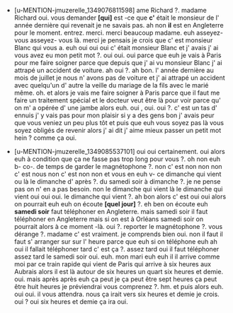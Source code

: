  * [u-MENTION-jmuzerelle_1349076811598]
	ame Richard ?.
	 madame Richard oui.
	 vous demander **[qui]** est -ce que **c'** était le monsieur de l' année dernière qui revenait je ne savais pas.
	 ah non **il** est en Angleterre pour le moment.
	 entrez.
	 merci.
	 merci beaucoup madame.
	 euh asseyez- vous asseyez- vous là.
	 merci je pensais je crois que c' est monsieur Blanc qui vous a.
	 euh oui oui oui c' était monsieur Blanc et j' avais j' ai vous avez eu mon petit mot ?.
	 oui oui.
	 oui parce que euh je vais à Paris pour me faire soigner parce que depuis que j' ai vu monsieur Blanc j' ai attrapé un accident de voiture.
	 ah oui ?.
	 ah bon.
	 l' année dernière au mois de juillet je nous n' avons pas de voiture et j' ai attrapé un accident avec quelqu'un d' autre la veille du mariage de la fils avec le marié même.
	 oh.
	 et alors je vais me faire soigner à Paris parce que il faut me faire un traitement spécial et le docteur veut être là pour voir parce qu' on m' a opérée d' une jambe alors euh.
	 oui , oui.
	 oui ?.
	 c' est un tas d' ennuis j' y vais pas pour mon plaisir si y a des gens bon j' avais peur que vous veniez un peu plus tôt et puis que euh vous soyez pas là vous soyez obligés de revenir alors j' ai dit j' aime mieux passer un petit mot hein ? comme ça oui.
	
 * [u-MENTION-jmuzerelle_1349085537101]
	oui oui certainement.
	 oui alors euh à condition que ça ne fasse pas trop long pour vous ?.
	 oh non euh b- co-.
	 de temps de garder le magnétophone ?.
	 non c' est non non non c' est nous non c' est non non et vous en euh v- ce dimanche qui vient ou là le dimanche d' après ?.
	 du samedi soir à dimanche ?.
	 je ne pense pas on n' en a pas besoin.
	 non le dimanche qui vient là le dimanche qui vient oui oui oui.
	 le dimanche qui vient ?.
	 ah bon alors c' est oui oui alors on pourrait euh euh on écoute **[quel jour]** ?.
	 eh ben on écoute euh **samedi soir** faut téléphoner en Angleterre.
	 mais samedi soir il faut téléphoner en Angleterre mais si on est à Orléans samedi soir on pourrait alors à ce moment -là.
	 oui ?.
	 reporter le magnétophone ?.
	 vous dérange ?.
	 madame c' est vraiment.
	 je comprends bien oui.
	 non il faut il faut s' arranger sur sur l' heure parce que euh si on téléphone euh ah oui il fallait téléphoner tard c' est ça ?.
	 assez tard oui il faut téléphoner assez tard le samedi soir oui.
	 euh.
	 mon mari euh euh il il arrive comme moi par ce train rapide qui vient de Paris qui arrive à six heures aux Aubrais alors il est là autour de six heures un quart six heures et demie.
	 oui.
	 mais après après euh ça peut je ça peut être sept heures ça peut être huit heures je préviendrai vous comprenez ?.
	 hm.
	 et puis alors euh.
	 oui oui.
	 il vous attendra.
	 nous ça irait vers six heures et demie je crois.
	 oui ? oui six heures et demie ça ira oui.
	
